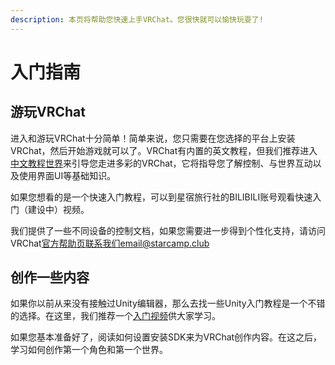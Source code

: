 ```yaml
---
description: 本页将帮助您快速上手VRChat。您很快就可以愉快玩耍了!
---
```


# 入门指南

## 游玩VRChat

进入和游玩VRChat十分简单！简单来说，您只需要在您选择的平台上安装VRChat，然后开始游戏就可以了。VRChat有内置的英文教程，但我们推荐进入[中文教程世界](https://vrchat.com/home/launch?worldId=wrld\_61e374f5-a05f-44a9-80ff-6b845923dcd3\&instanceId=Starcamp\~)来引导您走进多彩的VRChat，它将指导您了解控制、与世界互动以及使用界面UI等基础知识。

如果您想看的是一个快速入门教程，可以到星宿旅行社的BILIBILI账号观看快速入门（建设中）视频。

我们提供了一些不同设备的控制文档，如果您需要进一步得到个性化支持，请访问VRChat[官方帮助页](https://help.vrchat.com/)联系我们email@starcamp.club

## 创作一些内容

如果你以前从来没有接触过Unity编辑器，那么去找一些Unity入门教程是一个不错的选择。在这里，我们推荐一个[入门视频](https://www.bilibili.com/video/BV1PL4y1e7hy)供大家学习。

如果您基本准备好了，阅读如何设置安装SDK来为VRChat创作内容。在这之后，学习如何创作第一个角色和第一个世界。
